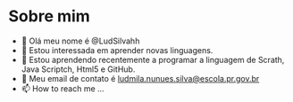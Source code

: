 # Sobre mim
- 👋 Olá meu nome é @LudSilvahh
- 👀 Estou interessada em aprender novas linguagens.
- 🌱 Estou aprendendo recentemente a programar a linguagem de Scrath, Java Scriptch, Html5 e GitHub.
- 💞️ Meu email de contato é ludmila.nunues.silva@escola.pr.gov.br
- 📫 How to reach me ...


